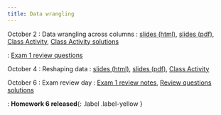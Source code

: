 ```yaml
---
title: Data wrangling
---
```


October 2
: Data wrangling across columns
  : [slides (html)](https://sta279-f23.github.io/slides/lecture_13.html), [slides (pdf)](https://sta279-f23.github.io/slides/lecture_13.pdf), [Class Activity](https://sta279-f23.github.io/class_activities/ca_lecture_13.html), [Class Activity solutions](https://sta279-f23.github.io/class_activities/ca_lecture_13_solutions.html)
  
: [Exam 1 review questions](https://sta279-f23.github.io/class_activities/exam_1_review.html)

October 4
: Reshaping data
  : [slides (html)](https://sta279-f23.github.io/slides/lecture_14.html), [slides (pdf)](https://sta279-f23.github.io/slides/lecture_14.pdf), [Class Activity](https://sta279-f23.github.io/class_activities/ca_lecture_14.html)
  
October 6
: Exam review day
  : [Exam 1 review notes](https://sta279-f23.github.io/slides/exam_1_review.pdf), [Review questions solutions](https://sta279-f23.github.io/class_activities/exam_1_review_solutions.html)

: **Homework 6 released**{: .label .label-yellow }